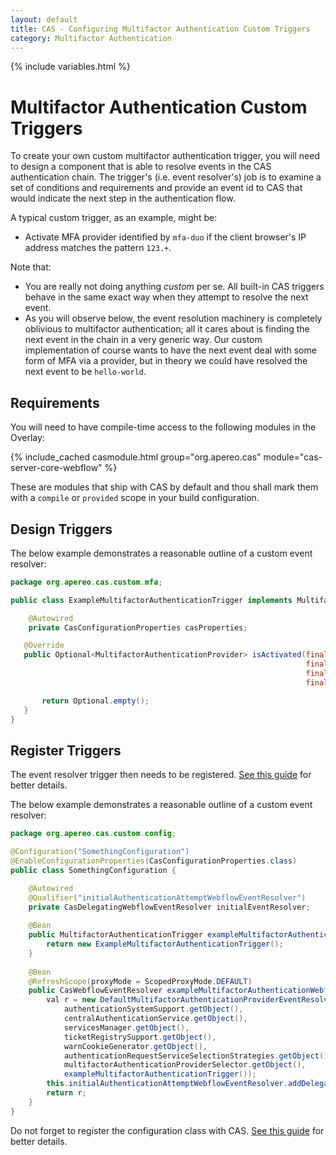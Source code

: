 ```yaml
---
layout: default
title: CAS - Configuring Multifactor Authentication Custom Triggers
category: Multifactor Authentication
---
```


{% include variables.html %}

# Multifactor Authentication Custom Triggers

To create your own custom multifactor authentication trigger, you will need to design a component that is able to resolve events in the CAS authentication chain. The trigger's (i.e. event resolver's) job is to examine a set of conditions and requirements and provide an event id to CAS that would indicate the next step in the authentication flow.

A typical custom trigger, as an example, might be:

- Activate MFA provider identified by `mfa-duo` if the client browser's IP address matches the pattern `123.+`.

Note that:

- You are really not doing anything *custom* per se. All built-in CAS triggers behave in the same exact way when they attempt to resolve the next event.
- As you will observe below, the event resolution machinery is completely oblivious to multifactor authentication; all it cares about is finding the next event in the chain in a very generic way. Our custom implementation of course wants to have the next event deal with some form of MFA via a provider, but in theory we could have resolved the next event to be `hello-world`.

## Requirements

You will need to have compile-time access to the following modules in the Overlay:

{% include_cached casmodule.html group="org.apereo.cas" module="cas-server-core-webflow" %}

These are modules that ship with CAS by default and thou shall mark them with a `compile` or `provided` scope in your build configuration.

## Design Triggers

The below example demonstrates a reasonable outline of a custom event resolver:

```java
package org.apereo.cas.custom.mfa;

public class ExampleMultifactorAuthenticationTrigger implements MultifactorAuthenticationTrigger {

    @Autowired
    private CasConfigurationProperties casProperties;

   @Override
   public Optional<MultifactorAuthenticationProvider> isActivated(final Authentication authentication,
                                                                  final RegisteredService registeredService,
                                                                  final HttpServletRequest httpServletRequest,
                                                                  final Service service) {

       return Optional.empty();
   }
}
```

## Register Triggers

The event resolver trigger then needs to be registered. [See this guide](../configuration/Configuration-Management-Extensions.html) for better details.

The below example demonstrates a reasonable outline of a custom event resolver:

```java
package org.apereo.cas.custom.config;

@Configuration("SomethingConfiguration")
@EnableConfigurationProperties(CasConfigurationProperties.class)
public class SomethingConfiguration {

    @Autowired
    @Qualifier("initialAuthenticationAttemptWebflowEventResolver")
    private CasDelegatingWebflowEventResolver initialEventResolver;
    
    @Bean
    public MultifactorAuthenticationTrigger exampleMultifactorAuthenticationTrigger() {
        return new ExampleMultifactorAuthenticationTrigger();
    }
    
    @Bean
    @RefreshScope(proxyMode = ScopedProxyMode.DEFAULT)
    public CasWebflowEventResolver exampleMultifactorAuthenticationWebflowEventResolver() {
        val r = new DefaultMultifactorAuthenticationProviderEventResolver(
            authenticationSystemSupport.getObject(),
            centralAuthenticationService.getObject(),
            servicesManager.getObject(),
            ticketRegistrySupport.getObject(),
            warnCookieGenerator.getObject(),
            authenticationRequestServiceSelectionStrategies.getObject(),
            multifactorAuthenticationProviderSelector.getObject(),
            exampleMultifactorAuthenticationTrigger());
        this.initialAuthenticationAttemptWebflowEventResolver.addDelegate(r);
        return r;
    }
}
```

Do not forget to register the configuration class with CAS. [See this guide](../configuration/Configuration-Management-Extensions.html) for better details.
